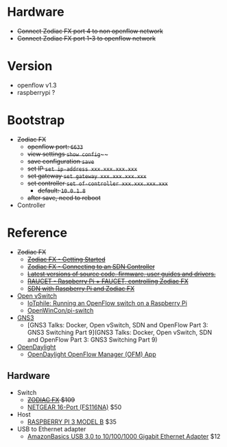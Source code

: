 # Hardware
  - ~~Connect Zodiac FX port 4 to non openflow network~~
  - ~~Connect Zodiac FX port 1-3 to openflow network~~

# Version
  - openflow v1.3
  - raspberrypi ?


# Bootstrap

- ~~Zodiac FX~~
  - ~~openflow port: `6633`~~
  - ~~view settings `show config`~~~~
  - ~~save configuration `save`~~
  - ~~set IP `set ip-address xxx.xxx.xxx.xxx`~~
  - ~~set gateway `set gateway xxx.xxx.xxx.xxx`~~
  - ~~set controller `set of-controller xxx.xxx.xxx.xxx`~~
    - ~~default: `10.0.1.8`~~
  - ~~after save, need to reboot~~
- Controller

# Reference
- ~~Zodiac FX~~
  - ~~[Zodiac FX - Getting Started](https://www.youtube.com/watch?v=B9HBbG2VaWc&t=2s)~~
  - ~~[Zodiac FX - Connecting to an SDN Controller](https://www.youtube.com/watch?v=x-6jFiUdJdQ)~~
  - ~~[Latest versions of source code, firmware, user guides and drivers.](http://forums.northboundnetworks.com/index.php?topic=52.0)~~
  - ~~[RAUCET - Raspberry Pi + FAUCET, controlling Zodiac FX](https://faucet-sdn.blogspot.com.au/2016/06/raucet-raspberry-pi-faucet-controlling.html)~~
  - ~~[SDN with Raspberry Pi and Zodiac FX](http://adhocnode.com/sdn-raspberrypi-and-zodiacfx/)~~
- [Open vSwitch](http://openvswitch.org/)
    - [IoTphile: Running an OpenFlow switch on a Raspberry Pi](https://www.youtube.com/watch?v=uH_KzaB3PEI)
    - [OpenWinCon/pi-switch](https://github.com/OpenWinCon/pi-switch)
- [GNS3](https://gns3.com/)
    - [GNS3 Talks: Docker, Open vSwitch, SDN and OpenFlow Part 3: GNS3 Switching Part 9](GNS3 Talks: Docker, Open vSwitch, SDN and OpenFlow Part 3: GNS3 Switching Part 9)
- [OpenDaylight](https://www.opendaylight.org/)
  - [OpenDaylight OpenFlow Manager (OFM) App](https://github.com/CiscoDevNet/OpenDaylight-Openflow-App)
  
## Hardware
- Switch
  - ~~[ZODIAC FX](https://northboundnetworks.com/products/zodiac-fx) $109~~
  - [NETGEAR 16-Port (FS116NA)](https://www.amazon.com/NETGEAR-ProSAFE-FS105NA-5-Port-Ethernet/dp/B000063UZW/ref=sr_1_7?s=electronics&ie=UTF8&qid=1501271893&sr=1-7&keywords=ethernet%2Bswitch&th=1) $50
- Host
  - [RASPBERRY PI 3 MODEL B](https://www.raspberrypi.org/products/raspberry-pi-3-model-b) $35
- USB to Ethernet adapter
  - [AmazonBasics USB 3.0 to 10/100/1000 Gigabit Ethernet Adapter](https://www.amazon.com/dp/B00M77HMU0/ref=asc_df_B00M77HMU05096840/?tag=hyprod-20&creative=394997&creativeASIN=B00M77HMU0&linkCode=df0&hvadid=167140037427&hvpos=1o1&hvnetw=g&hvrand=9113586287609328199&hvpone=&hvptwo=&hvqmt=&hvdev=c&hvdvcmdl=&hvlocint=&hvlocphy=9028744&hvtargid=pla-195027879195) $12
